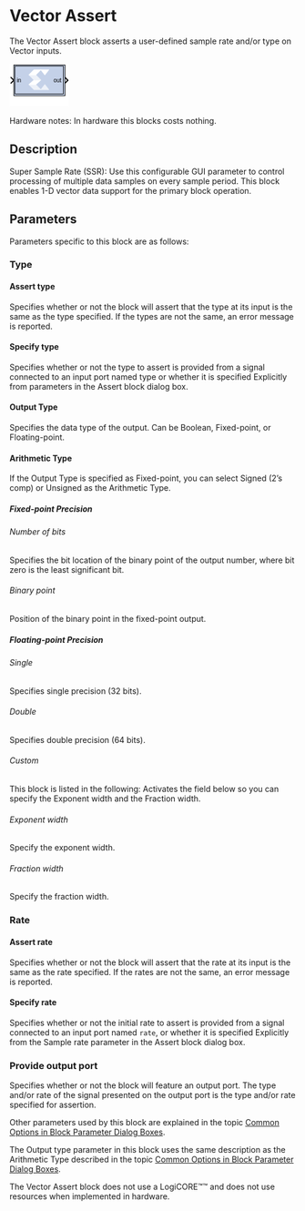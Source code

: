 # Vector Assert

The Vector Assert block asserts a user-defined sample rate and/or type
on Vector inputs.

![](./Images/block.png)

Hardware notes: In hardware this blocks costs nothing.

## Description
Super Sample Rate (SSR): Use this configurable GUI parameter to control
processing of multiple data samples on every sample period. This block
enables 1-D vector data support for the primary block operation.

## Parameters
Parameters specific to this block are as follows:

### Type  
#### Assert type  
Specifies whether or not the block will assert that the type at its
input is the same as the type specified. If the types are not the same,
an error message is reported.

#### Specify type  
Specifies whether or not the type to assert is provided from a signal
connected to an input port named type or whether it is specified
Explicitly from parameters in the Assert block dialog box.

#### Output Type  
Specifies the data type of the output. Can be Boolean, Fixed-point, or
Floating-point.

#### Arithmetic Type  
If the Output Type is specified as Fixed-point, you can select Signed
(2’s comp) or Unsigned as the Arithmetic Type.

##### Fixed-point Precision  
###### Number of bits
Specifies the bit location of the binary point of the output number,
where bit zero is the least significant bit.

###### Binary point
Position of the binary point in the fixed-point output.

##### Floating-point Precision  
###### Single
Specifies single precision (32 bits).

###### Double  
Specifies double precision (64 bits).

###### Custom 
This block is listed in the following: Activates the field below so you
can specify the Exponent width and the Fraction width.

###### Exponent width
Specify the exponent width.

###### Fraction width
Specify the fraction width.


### Rate  
#### Assert rate  
Specifies whether or not the block will assert that the rate at its
input is the same as the rate specified. If the rates are not the same,
an error message is reported.

#### Specify rate  
Specifies whether or not the initial rate to assert is provided from a
signal connected to an input port named `rate`, or whether it is
specified Explicitly from the Sample rate parameter in the Assert block
dialog box.


### Provide output port  
Specifies whether or not the block will feature an output port. The type
and/or rate of the signal presented on the output port is the type
and/or rate specified for assertion.

Other parameters used by this block are explained in the topic [Common
Options in Block Parameter Dialog
Boxes](matlab:helpview(vmcHelp('name','common-options'))).

The Output type parameter in this block uses the same description as the
Arithmetic Type described in the topic [Common Options in Block
Parameter Dialog
Boxes](matlab:helpview(vmcHelp('name','common-options'))).

The Vector Assert block does not use a LogiCORE™™ and does not
use resources when implemented in hardware.
